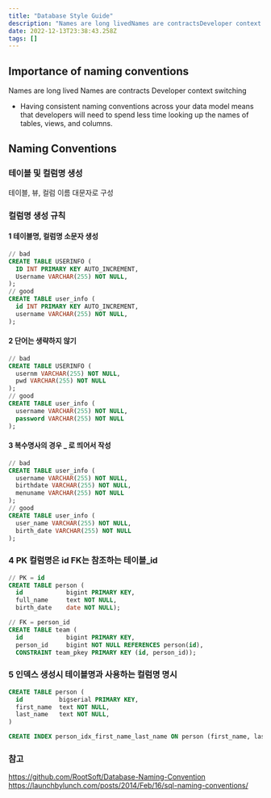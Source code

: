 ```yaml
---
title: "Database Style Guide"
description: "Names are long livedNames are contractsDeveloper context switchingHaving consistent naming conventions across your data model means that developers wi"
date: 2022-12-13T23:38:43.258Z
tags: []
---
```

## Importance of naming conventions
Names are long lived
Names are contracts
Developer context switching
- Having consistent naming conventions across your data model means that developers will need to spend less time looking up the names of tables, views, and columns.

## Naming Conventions
### 테이블 및 컬럼명 생성
테이블, 뷰, 컬럼 이름 대문자로 구성

### 컬럼명 생성 규칙
#### 1 테이블명, 컬럼명 소문자 생성
```sql
// bad
CREATE TABLE USERINFO ( 
  ID INT PRIMARY KEY AUTO_INCREMENT,
  Username VARCHAR(255) NOT NULL,
);
// good
CREATE TABLE user_info ( 
  id INT PRIMARY KEY AUTO_INCREMENT,
  username VARCHAR(255) NOT NULL,
);
```
#### 2 단어는 생략하지 않기
```sql
// bad
CREATE TABLE USERINFO ( 
  usernm VARCHAR(255) NOT NULL,
  pwd VARCHAR(255) NOT NULL
);
// good
CREATE TABLE user_info ( 
  username VARCHAR(255) NOT NULL, 
  password VARCHAR(255) NOT NULL
);
```
#### 3 복수명사의 경우 _ 로 띄어서 작성
```sql
// bad
CREATE TABLE user_info ( 
  username VARCHAR(255) NOT NULL, 
  birthdate VARCHAR(255) NOT NULL,
  menuname VARCHAR(255) NOT NULL
);
// good
CREATE TABLE user_info ( 
  user_name VARCHAR(255) NOT NULL, 
  birth_date VARCHAR(255) NOT NULL
);
```

### 4 PK 컬럼명은 id FK는 참조하는 테이블_id
```sql
// PK = id
CREATE TABLE person (
  id            bigint PRIMARY KEY,
  full_name     text NOT NULL,
  birth_date    date NOT NULL);

// FK = person_id
CREATE TABLE team (
  id            bigint PRIMARY KEY,
  person_id     bigint NOT NULL REFERENCES person(id),
  CONSTRAINT team_pkey PRIMARY KEY (id, person_id));
```

### 5 인덱스 생성시 테이블명과 사용하는 컬럼명 명시
```sql
CREATE TABLE person (
  id          bigserial PRIMARY KEY,
  first_name  text NOT NULL,
  last_name   text NOT NULL,
)

CREATE INDEX person_idx_first_name_last_name ON person (first_name, last_name);
```

### 참고
https://github.com/RootSoft/Database-Naming-Convention
https://launchbylunch.com/posts/2014/Feb/16/sql-naming-conventions/